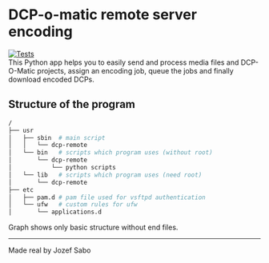 # DCP-o-matic remote server encoding
[![Tests](https://github.com/jozef-sabo/dcp-remote/actions/workflows/main.yml/badge.svg)](https://github.com/jozef-sabo/dcp-remote/actions/workflows/main.yml)  
This Python app helps you to easily send and process media files and DCP-O-Matic projects, assign an encoding job, queue the jobs and finally download encoded DCPs.

## Structure of the program
```bash
/
├── usr
│   ├── sbin  # main script
│   │   └── dcp-remote
│   └── bin   # scripts which program uses (without root)
│       └── dcp-remote
│           └── python scripts
│   └── lib   # scripts which program uses (need root)
│       └── dcp-remote
├── etc
│   ├── pam.d # pam file used for vsftpd authentication
│   └── ufw   # custom rules for ufw
│       └── applications.d
```
Graph shows only basic structure without end files.

---
Made real by Jozef Sabo
